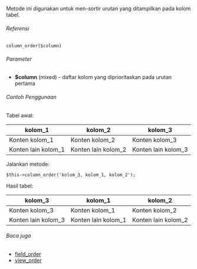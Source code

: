 Metode ini digunakan untuk men-sortir urutan yang ditampilkan pada kolom tabel.

###### Referensi
`column_order($column)`

###### Parameter
* **$column** (mixed) - daftar kolom yang diprioritaskan pada urutan pertama

###### Contoh Penggunaan
Tabel awal:

kolom_1 | kolom_2 | kolom_3
------------ | ------------- | -------------
Konten kolom_1 | Konten kolom_2 | Konten kolom_3
Konten lain kolom_1 | Konten lain kolom_2 | Konten lain kolom_3

Jalankan metode:

`$this->column_order('kolom_3, kolom_1, kolom_2');`

Hasil tabel:

kolom_3 | kolom_1 | kolom_2
------------ | ------------- | -------------
Konten kolom_3 | Konten kolom_1 | Konten kolom_2
Konten lain kolom_3 | Konten lain kolom_1 | Konten lain kolom_2

###### Baca juga
* [field_order](./field_order)
* [view_order](./view_order)
